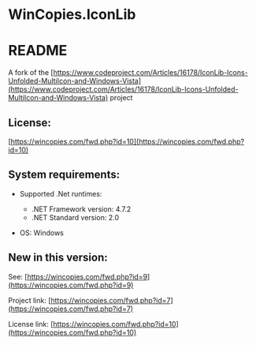 # WinCopies.IconLib

README
======

A fork of the [https://www.codeproject.com/Articles/16178/IconLib-Icons-Unfolded-MultiIcon-and-Windows-Vista](https://www.codeproject.com/Articles/16178/IconLib-Icons-Unfolded-MultiIcon-and-Windows-Vista) project

License:
--------

[https://wincopies.com/fwd.php?id=10](https://wincopies.com/fwd.php?id=10)

System requirements:
--------------------

- Supported .Net runtimes:
  - .NET Framework version: 4.7.2
  - .NET Standard version: 2.0

- OS: Windows

New in this version:
--------------------
      
See: [https://wincopies.com/fwd.php?id=9](https://wincopies.com/fwd.php?id=9)

Project link: [https://wincopies.com/fwd.php?id=7](https://wincopies.com/fwd.php?id=7)

License link: [https://wincopies.com/fwd.php?id=10](https://wincopies.com/fwd.php?id=10)
